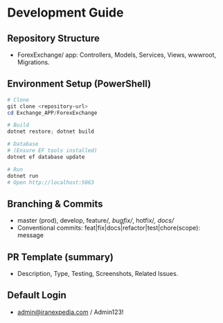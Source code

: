 # Development Guide

## Repository Structure
- ForexExchange/ app: Controllers, Models, Services, Views, wwwroot, Migrations.

## Environment Setup (PowerShell)
```powershell
# Clone
git clone <repository-url>
cd Exchange_APP/ForexExchange

# Build
dotnet restore; dotnet build

# Database
# (Ensure EF tools installed)
dotnet ef database update

# Run
dotnet run
# Open http://localhost:5063
```

## Branching & Commits
- master (prod), develop, feature/*, bugfix/*, hotfix/*, docs/*
- Conventional commits: feat|fix|docs|refactor|test|chore(scope): message

## PR Template (summary)
- Description, Type, Testing, Screenshots, Related Issues.

## Default Login
- admin@iranexpedia.com / Admin123!
